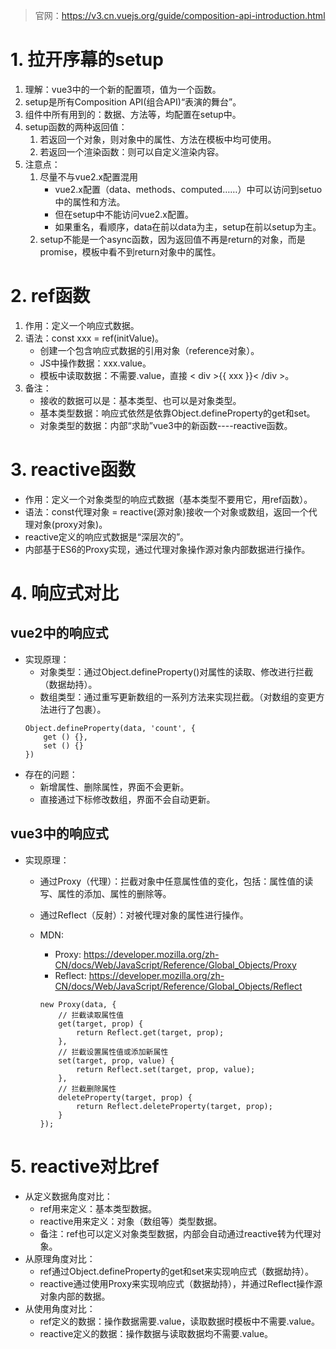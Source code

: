 > 官网：<a href="https://v3.cn.vuejs.org/guide/composition-api-introduction.html" target="_blank">https://v3.cn.vuejs.org/guide/composition-api-introduction.html</a>   

# 1. 拉开序幕的setup
1. 理解：vue3中的一个新的配置项，值为一个函数。
2. setup是所有Composition API(组合API)“表演的舞台”。
3. 组件中所有用到的：数据、方法等，均配置在setup中。
4. setup函数的两种返回值：  
    1. 若返回一个对象，则对象中的属性、方法在模板中均可使用。
    2. 若返回一个渲染函数：则可以自定义渲染内容。
5. 注意点：  
    1. 尽量不与vue2.x配置混用  
        * vue2.x配置（data、methods、computed……）中可以访问到setuo中的属性和方法。
        * 但在setup中不能访问vue2.x配置。
        * 如果重名，看顺序，data在前以data为主，setup在前以setup为主。
    2. setup不能是一个async函数，因为返回值不再是return的对象，而是promise，模板中看不到return对象中的属性。

# 2. ref函数
1. 作用：定义一个响应式数据。
2. 语法：const xxx = ref(initValue)。
    * 创建一个包含响应式数据的引用对象（reference对象）。
    * JS中操作数据：xxx.value。
    * 模板中读取数据：不需要.value，直接 < div >{{ xxx }}< /div >。
3. 备注：
    * 接收的数据可以是：基本类型、也可以是对象类型。
    * 基本类型数据：响应式依然是依靠Object.defineProperty的get和set。
    * 对象类型的数据：内部“求助”vue3中的新函数----reactive函数。

# 3. reactive函数
* 作用：定义一个对象类型的响应式数据（基本类型不要用它，用ref函数）。
* 语法：const代理对象 = reactive(源对象)接收一个对象或数组，返回一个代理对象(proxy对象)。
* reactive定义的响应式数据是“深层次的”。
* 内部基于ES6的Proxy实现，通过代理对象操作源对象内部数据进行操作。

# 4. 响应式对比
## vue2中的响应式
* 实现原理：
    * 对象类型：通过Object.defineProperty()对属性的读取、修改进行拦截（数据劫持）。
    * 数组类型：通过重写更新数组的一系列方法来实现拦截。（对数组的变更方法进行了包裹）。
    ```
    Object.defineProperty(data, 'count', {
        get () {},
        set () {}
    })
    ```
* 存在的问题：
    * 新增属性、删除属性，界面不会更新。
    * 直接通过下标修改数组，界面不会自动更新。
## vue3中的响应式
* 实现原理：
    * 通过Proxy（代理）：拦截对象中任意属性值的变化，包括：属性值的读写、属性的添加、属性的删除等。
    * 通过Reflect（反射）：对被代理对象的属性进行操作。
    * MDN:
        * Proxy: <a href="https://developer.mozilla.org/zh-CN/docs/Web/JavaScript/Reference/Global_Objects/Proxy" target="_blank">https://developer.mozilla.org/zh-CN/docs/Web/JavaScript/Reference/Global_Objects/Proxy</a>
        * Reflect: <a href="https://developer.mozilla.org/zh-CN/docs/Web/JavaScript/Reference/Global_Objects/Reflect" target="_blank">https://developer.mozilla.org/zh-CN/docs/Web/JavaScript/Reference/Global_Objects/Reflect</a>

        ```
        new Proxy(data, {
            // 拦截读取属性值
            get(target, prop) {
                return Reflect.get(target, prop);
            },
            // 拦截设置属性值或添加新属性
            set(target, prop, value) {
                return Reflect.set(target, prop, value);
            },
            // 拦截删除属性
            deleteProperty(target, prop) {
                return Reflect.deleteProperty(target, prop);
            }
        });
        ```

# 5. reactive对比ref
* 从定义数据角度对比：
    * ref用来定义：基本类型数据。
    * reactive用来定义：对象（数组等）类型数据。
    * 备注：ref也可以定义对象类型数据，内部会自动通过reactive转为代理对象。
* 从原理角度对比：
    * ref通过Object.defineProperty的get和set来实现响应式（数据劫持）。
    * reactive通过使用Proxy来实现响应式（数据劫持），并通过Reflect操作源对象内部的数据。
* 从使用角度对比：
    * ref定义的数据：操作数据需要.value，读取数据时模板中不需要.value。
    * reactive定义的数据：操作数据与读取数据均不需要.value。